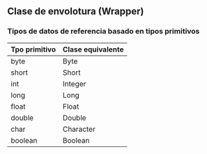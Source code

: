 ## Clase de envolotura (Wrapper)

### Tipos de datos de referencia basado en tipos primitivos

|Tpo primitivo|Clase equivalente|
|-------------|-----------------|
|byte|Byte|
|short|Short|
|int|Integer|
|long|Long|
|float|Float|
|double|Double|
|char|Character|
|boolean|Boolean|

